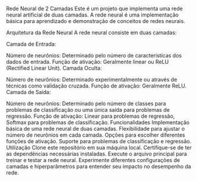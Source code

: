 
Rede Neural de 2 Camadas
Este é um projeto que implementa uma rede neural artificial de duas camadas. A rede neural é uma implementação básica para aprendizado e demonstração de conceitos de redes neurais.

Arquitetura da Rede Neural
A rede neural consiste em duas camadas:

Camada de Entrada:

Número de neurônios: Determinado pelo número de características dos dados de entrada.
Função de ativação: Geralmente linear ou ReLU (Rectified Linear Unit).
Camada Oculta:

Número de neurônios: Determinado experimentalmente ou através de técnicas como validação cruzada.
Função de ativação: Geralmente ReLU.
Camada de Saída:

Número de neurônios: Determinado pelo número de classes para problemas de classificação ou uma única saída para problemas de regressão.
Função de ativação: Linear para problemas de regressão, Softmax para problemas de classificação.
Funcionalidades
Implementação básica de uma rede neural de duas camadas.
Flexibilidade para ajustar o número de neurônios em cada camada.
Opções para escolher diferentes funções de ativação.
Suporte para problemas de classificação e regressão.
Utilização
Clone este repositório em sua máquina local.
Certifique-se de ter as dependências necessárias instaladas.
Execute o arquivo principal para treinar e testar a rede neural.
Experimente diferentes configurações de camadas e hiperparâmetros para entender seu impacto no desempenho da rede.
